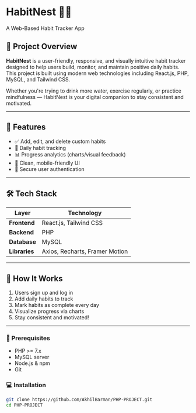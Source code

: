 # HabitNest 🧠✨  
A Web-Based Habit Tracker App  

## 🚀 Project Overview  
**HabitNest** is a user-friendly, responsive, and visually intuitive habit tracker designed to help users build, monitor, and maintain positive daily habits. This project is built using modern web technologies including React.js, PHP, MySQL, and Tailwind CSS.  

Whether you're trying to drink more water, exercise regularly, or practice mindfulness — HabitNest is your digital companion to stay consistent and motivated.  

---

## 🎯 Features  
- ✅ Add, edit, and delete custom habits  
- 📅 Daily habit tracking  
- 📊 Progress analytics (charts/visual feedback)  
- 🌈 Clean, mobile-friendly UI  
- 🔐 Secure user authentication  

---

## 🛠️ Tech Stack  
| Layer        | Technology               |
|--------------|---------------------------|
| **Frontend** | React.js, Tailwind CSS    |
| **Backend**  | PHP                       |
| **Database** | MySQL                     |
| **Libraries**| Axios, Recharts, Framer Motion |

---

## 📌 How It Works  
1. Users sign up and log in  
2. Add daily habits to track  
3. Mark habits as complete every day  
4. Visualize progress via charts  
5. Stay consistent and motivated!

---

### 🔗 Prerequisites  
- PHP >= 7.x  
- MySQL server  
- Node.js & npm  
- Git

### 💻 Installation  
```bash
git clone https://github.com/AkhilBarman/PHP-PROJECT.git
cd PHP-PROJECT
